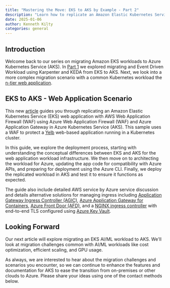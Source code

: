 ```yaml
---
title: "Mastering the Move: EKS to AKS by Example - Part 2"
description: "Learn how to replicate an Amazon Elastic Kubernetes Service (EKS) web application with AWS Web Application Firewall (WAF) using Azure Web Application Firewall (WAF) and Azure Application Gateway in Azure Kubernetes Service (AKS)"
date: 2025-01-06
author: Kenneth Kilty
categories: general
---
```


## Introduction

Welcome back to our series on migrating Amazon EKS workloads to Azure Kubernetes Service (AKS). In [Part 1](https://azure.github.io/AKS/2024/08/01/eks-to-aks-series-part1) we explored migrating and Event Driven Workload using Karpenter and KEDA from EKS to AKS. Next, we look into a more complex migration scenario with a common Kubernetes workload the [n-tier web application](https://learn.microsoft.com/azure/architecture/guide/architecture-styles/n-tier).

## EKS to AKS - Web Application Scenario

This new [article](https://learn.microsoft.com/azure/aks/eks-web-overview) guides you through replicating an Amazon Elastic Kubernetes Service (EKS) web application with AWS Web Application Firewall (WAF) using Azure Web Application Firewall (WAF) and Azure Application Gateway in Azure Kubernetes Service (AKS). This sample uses a WAF to protect a [Yelb](https://github.com/mreferre/yelb/) web-based application running in a Kubernetes cluster.

In this guide, we explore the deployment process, starting with understanding the conceptual differences between EKS and AKS for the web application workload infrastructure. We then move on to architecting the workload for Azure, updating the app code for compatibility with Azure APIs, and preparing for deployment using the Azure CLI. Finally, we deploy the replicated workload in AKS and test it to ensure it functions as expected.

The guide also include detailed AWS service by Azure service discussion and details alternative solutions for managing ingress including [Application Gateway Ingress Controller (AGIC)](https://learn.microsoft.com/azure/application-gateway/ingress-controller-overview), [Azure Application Gateway for Containers](https://learn.microsoft.com/azure/application-gateway/for-containers/overview), [Azure Front Door (AFD)](https://learn.microsoft.com/azure/frontdoor/front-door-overview), and a [NGINX ingress controller](https://github.com/kubernetes/ingress-nginx) with end-to-end TLS configured using [Azure Key Vault](https://learn.microsoft.com/azure/key-vault/general/basic-concepts).

## Looking Forward

Our next article will explore migrating an EKS AI/ML workload to AKS. We'll look at migration challenges common with AI/ML workloads like cost optimization, efficient scaling, and GPU usage.

As always, we are interested to hear about the migration challenges and scenarios you encounter, so we can continue to enhance the features and documentation for AKS to ease the transition from on-premises or other clouds to Azure. Please share your ideas using one of the contact methods below.
